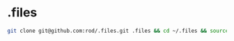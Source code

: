 # .files

```bash
git clone git@github.com:rod/.files.git .files && cd ~/.files && source setup.sh
```
